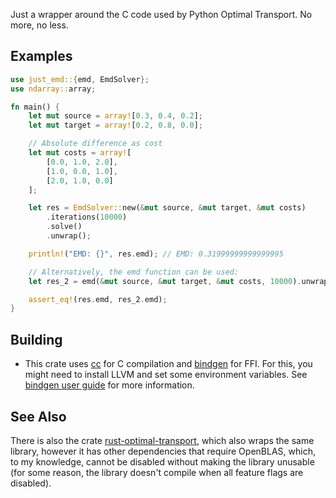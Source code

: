 Just a wrapper around the C code used by Python Optimal Transport. No more, no less.

## Examples
```rust
use just_emd::{emd, EmdSolver};
use ndarray::array;

fn main() {
    let mut source = array![0.3, 0.4, 0.2];
    let mut target = array![0.2, 0.8, 0.0];

    // Absolute difference as cost
    let mut costs = array![
        [0.0, 1.0, 2.0],
        [1.0, 0.0, 1.0],
        [2.0, 1.0, 0.0]
    ];

    let res = EmdSolver::new(&mut source, &mut target, &mut costs)
        .iterations(10000)
        .solve()
        .unwrap();

    println!("EMD: {}", res.emd); // EMD: 0.31999999999999995

    // Alternatively, the emd function can be used:
    let res_2 = emd(&mut source, &mut target, &mut costs, 10000).unwrap();

    assert_eq!(res.emd, res_2.emd);
}
```




## Building
- This crate uses [cc](https://crates.io/crates/cc) for C compilation and [bindgen](https://crates.io/crates/bindgen)
for FFI. For this, you might need to install LLVM and set some environment variables. See
[bindgen user guide](https://rust-lang.github.io/rust-bindgen/requirements.html) for more information.

## See Also

There is also the crate [rust-optimal-transport](https://crates.io/crates/rust-optimal-transport),
which also wraps the same library, however it has other dependencies that require OpenBLAS,
which, to my knowledge, cannot be disabled without making the library unusable (for some reason,
the library doesn't compile when all feature flags are disabled).
